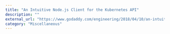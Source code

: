 ```yaml
---
title: "An Intuitive Node.js Client for the Kubernetes API"
description: ""
external_url: "https://www.godaddy.com/engineering/2018/04/10/an-intuitive-nodejs-client-for-the-kubernetes-api/"
category: "Miscellaneous"
---
```

